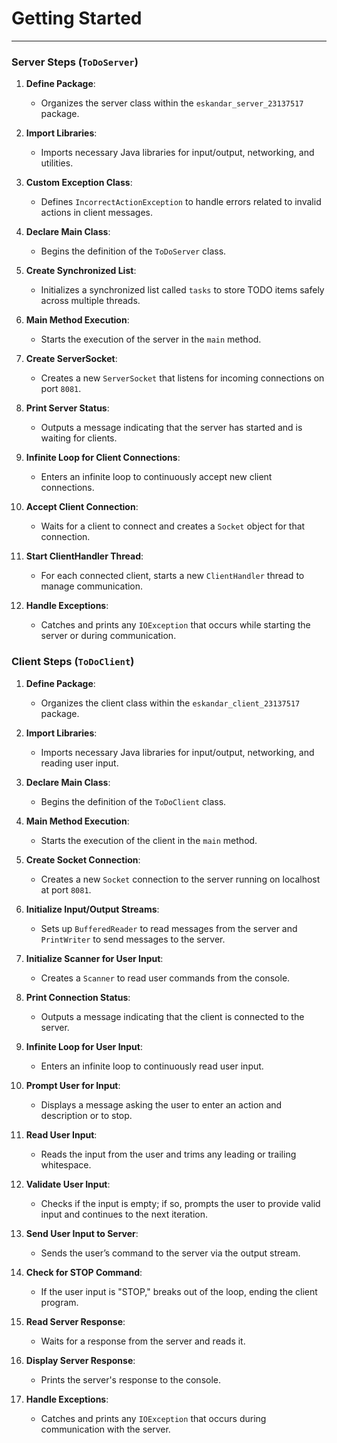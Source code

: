 # Getting Started 
------------------

### Server Steps (`ToDoServer`)

1. **Define Package**: 
   - Organizes the server class within the `eskandar_server_23137517` package.

2. **Import Libraries**: 
   - Imports necessary Java libraries for input/output, networking, and utilities.

3. **Custom Exception Class**: 
   - Defines `IncorrectActionException` to handle errors related to invalid actions in client messages.

4. **Declare Main Class**: 
   - Begins the definition of the `ToDoServer` class.

5. **Create Synchronized List**:
   - Initializes a synchronized list called `tasks` to store TODO items safely across multiple threads.

6. **Main Method Execution**:
   - Starts the execution of the server in the `main` method.

7. **Create ServerSocket**:
   - Creates a new `ServerSocket` that listens for incoming connections on port `8081`.

8. **Print Server Status**:
   - Outputs a message indicating that the server has started and is waiting for clients.

9. **Infinite Loop for Client Connections**:
   - Enters an infinite loop to continuously accept new client connections.

10. **Accept Client Connection**:
    - Waits for a client to connect and creates a `Socket` object for that connection.

11. **Start ClientHandler Thread**:
    - For each connected client, starts a new `ClientHandler` thread to manage communication.

12. **Handle Exceptions**:
    - Catches and prints any `IOException` that occurs while starting the server or during communication.

### Client Steps (`ToDoClient`)

1. **Define Package**:
   - Organizes the client class within the `eskandar_client_23137517` package.

2. **Import Libraries**:
   - Imports necessary Java libraries for input/output, networking, and reading user input.

3. **Declare Main Class**:
   - Begins the definition of the `ToDoClient` class.

4. **Main Method Execution**:
   - Starts the execution of the client in the `main` method.

5. **Create Socket Connection**:
   - Creates a new `Socket` connection to the server running on localhost at port `8081`.

6. **Initialize Input/Output Streams**:
   - Sets up `BufferedReader` to read messages from the server and `PrintWriter` to send messages to the server.

7. **Initialize Scanner for User Input**:
   - Creates a `Scanner` to read user commands from the console.

8. **Print Connection Status**:
   - Outputs a message indicating that the client is connected to the server.

9. **Infinite Loop for User Input**:
   - Enters an infinite loop to continuously read user input.

10. **Prompt User for Input**:
    - Displays a message asking the user to enter an action and description or to stop.

11. **Read User Input**:
    - Reads the input from the user and trims any leading or trailing whitespace.

12. **Validate User Input**:
    - Checks if the input is empty; if so, prompts the user to provide valid input and continues to the next iteration.

13. **Send User Input to Server**:
    - Sends the user’s command to the server via the output stream.

14. **Check for STOP Command**:
    - If the user input is "STOP," breaks out of the loop, ending the client program.

15. **Read Server Response**:
    - Waits for a response from the server and reads it.

16. **Display Server Response**:
    - Prints the server's response to the console.

17. **Handle Exceptions**:
    - Catches and prints any `IOException` that occurs during communication with the server.